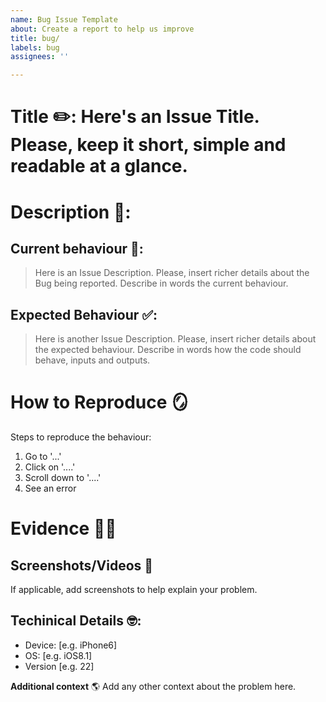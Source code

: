 ```yaml
---
name: Bug Issue Template
about: Create a report to help us improve
title: bug/
labels: bug
assignees: ''

---
```


# Title ✏️: Here's an Issue Title. Please, keep it short, simple and readable at a glance. 

# Description 📝: 
## Current behaviour 🚫: 
> Here is an Issue Description. Please, insert richer details about the Bug being reported. Describe in words the current behaviour. 

## Expected Behaviour ✅: 
> Here is another Issue Description. Please, insert richer details about the expected behaviour. Describe in words how the code should behave, inputs and outputs. 

# **How to Reproduce** 🪞
Steps to reproduce the behaviour:
1. Go to '...'
2. Click on '....'
3. Scroll down to '....'
4. See an error

# Evidence 🕵️‍♀️
## **Screenshots/Videos** 📱
If applicable, add screenshots to help explain your problem.

## Techinical Details 🤓: 
 - Device: [e.g. iPhone6]
 - OS: [e.g. iOS8.1]
 - Version [e.g. 22]

**Additional context** 🌎
Add any other context about the problem here.
